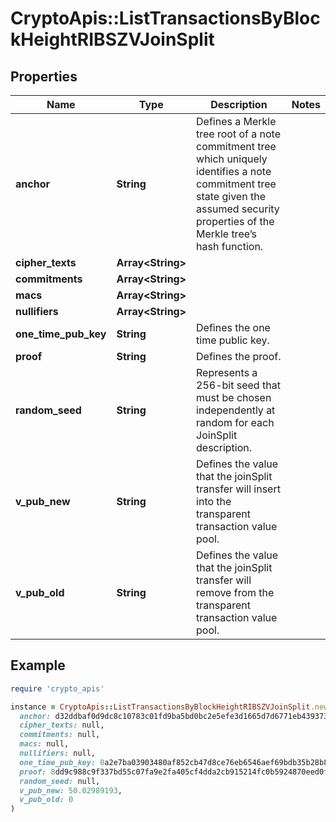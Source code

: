 # CryptoApis::ListTransactionsByBlockHeightRIBSZVJoinSplit

## Properties

| Name | Type | Description | Notes |
| ---- | ---- | ----------- | ----- |
| **anchor** | **String** | Defines a Merkle tree root of a note commitment tree which uniquely identifies a note commitment tree state given the assumed security properties of the Merkle tree’s  hash function. |  |
| **cipher_texts** | **Array&lt;String&gt;** |  |  |
| **commitments** | **Array&lt;String&gt;** |  |  |
| **macs** | **Array&lt;String&gt;** |  |  |
| **nullifiers** | **Array&lt;String&gt;** |  |  |
| **one_time_pub_key** | **String** | Defines the one time public key. |  |
| **proof** | **String** | Defines the proof. |  |
| **random_seed** | **String** | Represents a 256-bit seed that must be chosen independently at random for each JoinSplit description. |  |
| **v_pub_new** | **String** | Defines the value that the joinSplit transfer will insert into the transparent transaction value pool. |  |
| **v_pub_old** | **String** | Defines the value that the joinSplit transfer will remove from the transparent transaction value pool. |  |

## Example

```ruby
require 'crypto_apis'

instance = CryptoApis::ListTransactionsByBlockHeightRIBSZVJoinSplit.new(
  anchor: d32ddbaf0d9dc8c10783c01fd9ba5bd0bc2e5efe3d1665d7d6771eb4393736b4,
  cipher_texts: null,
  commitments: null,
  macs: null,
  nullifiers: null,
  one_time_pub_key: 0a2e7ba03903480af852cb47d8ce76eb6546aef69bdb35b28b8ae815012d4d13,
  proof: 8dd9c988c9f337bd55c07fa9e2fa405cf4dda2cb915214fc0b5924870eed0f0187a0db001b5d8ea43a537e423d91d0fc868a456fa3e0bf9e99d1b04f43c6983a05a99458a69903add73ccaa4177844df9056d40c5a71ae14a70835cb30ca7d810fa1d48c9180ddec2ca1cecfaa8706ab514d6e8fe2dd228d7dc012d9407517523b774107a6a78dc972b175b94d1681b980e2b9ba7d39f880973787080a12bf14dc3f038333245a60bbcd9cb1fe2baba30ed083535752cc26ea0c57134e0c774e,
  random_seed: null,
  v_pub_new: 50.02989193,
  v_pub_old: 0
)
```

